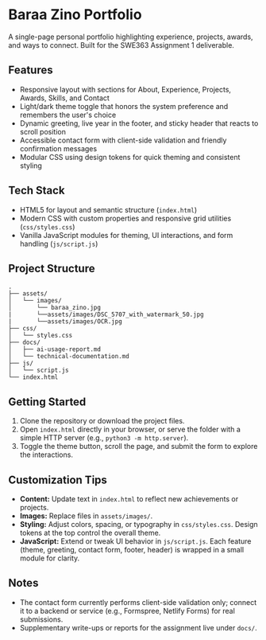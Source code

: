 # Baraa Zino Portfolio

A single-page personal portfolio highlighting experience, projects, awards, and ways to connect. Built for the SWE363 Assignment 1 deliverable.

## Features
- Responsive layout with sections for About, Experience, Projects, Awards, Skills, and Contact
- Light/dark theme toggle that honors the system preference and remembers the user's choice
- Dynamic greeting, live year in the footer, and sticky header that reacts to scroll position
- Accessible contact form with client-side validation and friendly confirmation messages
- Modular CSS using design tokens for quick theming and consistent styling

## Tech Stack
- HTML5 for layout and semantic structure (`index.html`)
- Modern CSS with custom properties and responsive grid utilities (`css/styles.css`)
- Vanilla JavaScript modules for theming, UI interactions, and form handling (`js/script.js`)

## Project Structure
```
.
├── assets/
│   └── images/
│       └── baraa_zino.jpg 
|       └──assets/images/DSC_5707_with_watermark_50.jpg
|       └──assets/images/OCR.jpg
├── css/
│   └── styles.css
├── docs/
│   ├── ai-usage-report.md
│   └── technical-documentation.md
├── js/
│   └── script.js
└── index.html
```

## Getting Started
1. Clone the repository or download the project files.
2. Open `index.html` directly in your browser, or serve the folder with a simple HTTP server (e.g., `python3 -m http.server`).
3. Toggle the theme button, scroll the page, and submit the form to explore the interactions.

## Customization Tips
- **Content:** Update text in `index.html` to reflect new achievements or projects.
- **Images:** Replace files in `assets/images/`.
- **Styling:** Adjust colors, spacing, or typography in `css/styles.css`. Design tokens at the top control the overall theme.
- **JavaScript:** Extend or tweak UI behavior in `js/script.js`. Each feature (theme, greeting, contact form, footer, header) is wrapped in a small module for clarity.

## Notes
- The contact form currently performs client-side validation only; connect it to a backend or service (e.g., Formspree, Netlify Forms) for real submissions.
- Supplementary write-ups or reports for the assignment live under `docs/`.
